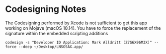 # Codesigning Notes

The Codesigning performed by Xcode is not sufficient to get this app working on Mojave (macOS 10.14).  You have to 
force the replacement of the signature within the embedded scripting additions

```
codesign -s "Developer ID Application: Mark Alldritt (Z7S6X96M3X)" --force --deep ~/Desktop/LNSOSAX.app/
```